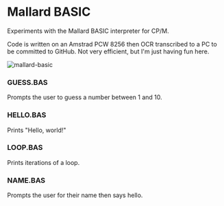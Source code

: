 # Mallard BASIC

Experiments with the Mallard BASIC interpreter for CP/M.

Code is written on an Amstrad PCW 8256 then OCR transcribed to a PC to be committed to GitHub. Not very efficient, but I'm just having fun here.

![mallard-basic](https://github.com/user-attachments/assets/2ddb40b1-3d7f-436d-8001-c134be214a8a)

### GUESS.BAS

Prompts the user to guess a number between 1 and 10.

### HELLO.BAS

Prints "Hello, world!"

### LOOP.BAS

Prints iterations of a loop.

### NAME.BAS

Prompts the user for their name then says hello.
